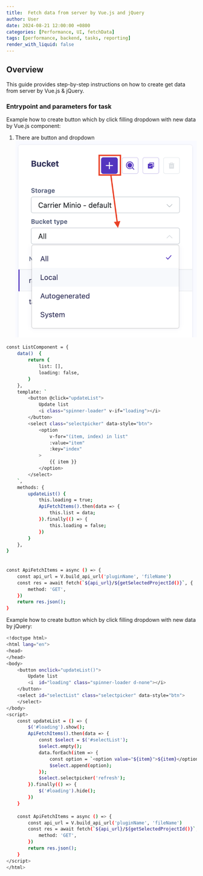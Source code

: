 ```yaml
---
title:  Fetch data from server by Vue.js and jQuery
author: User
date: 2024-08-21 12:00:00 +0800
categories: [Performance, UI, fetchData]
tags: [performance, backend, tasks, reporting]
render_with_liquid: false
---
```


## Overview

This guide provides step-by-step instructions on how to create get data from server by Vue.js & jQuery.

### Entrypoint and parameters for task

Example how to create button which by click filling dropdown with new data by Vue.js component:

1. There are button and dropdown
   ![Tasks section](/assets/posts_img/get_data_for_dropdown.png)

```bash
const ListComponent = {
    data()  {
        return {
            list: [],
            loading: false,
        }
    },
    template: `
        <button @click="updateList">
            Update list
            <i class="spinner-loader" v-if="loading"></i>
        </button>
        <select class="selectpicker" data-style="btn">
            <option
                v-for="(item, index) in list"
                :value="item"
                :key="index"
            >
                {{ item }}
            </option>
        </select>
    `,
    methods: {
        updateList() {
            this.loading = true;
            ApiFetchItems().then(data => {
                this.list = data;
            }).finally(() => {
                this.loading = false;
            })
        }
    },
}


const ApiFetchItems = async () => {
    const api_url = V.build_api_url('pluginName', 'fileName')
    const res = await fetch(`${api_url}/${getSelectedProjectId()}`, {
        method: 'GET',
    })
    return res.json();
}
```

Example how to create button which by click filling dropdown with new data by jQuery:
```bash
<!doctype html>
<html lang="en">
<head>
</head>
<body>
    <button onclick="updateList()">
        Update list
        <i  id="loading" class="spinner-loader d-none"></i>
    </button>
    <select id="selectList" class="selectpicker" data-style="btn">
    </select>
</body>
<script>
    const updateList = () => {
        $('#loading').show();
        ApiFetchItems().then(data => {
            const $select = $('#selectList');
            $select.empty();
            data.forEach(item => {
                const option = `<option value="${item}">${item}</option>`;
                $select.append(option);
            });
            $select.selectpicker('refresh');
        }).finally(() => {
            $('#loading').hide();
        })
    }

    const ApiFetchItems = async () => {
        const api_url = V.build_api_url('pluginName', 'fileName')
        const res = await fetch(`${api_url}/${getSelectedProjectId()}`, {
            method: 'GET',
        })
        return res.json();
    }
</script>
</html>
```
